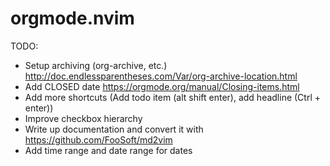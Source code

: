# orgmode.nvim

TODO:

* Setup archiving (org-archive, etc.) http://doc.endlessparentheses.com/Var/org-archive-location.html
* Add CLOSED date https://orgmode.org/manual/Closing-items.html
* Add more shortcuts (Add todo item (alt shift enter), add headline (Ctrl + enter))
* Improve checkbox hierarchy
* Write up documentation and convert it with https://github.com/FooSoft/md2vim
* Add time range and date range for dates
